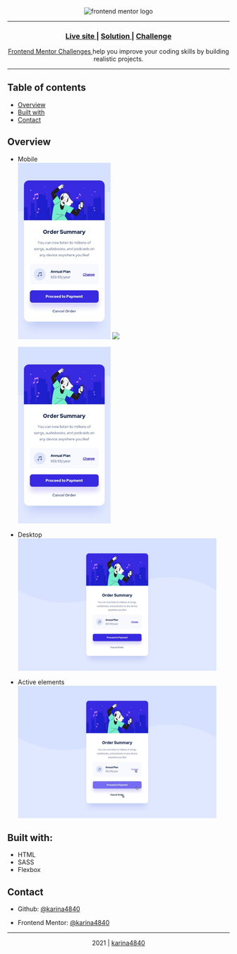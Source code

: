 <div align="center"> 
    <image align="center" height="50px" src="https://www.frontendmentor.io/static/images/logo-desktop.svg" alt="frontend mentor logo" >
</div>
    
<hr>   

<div align="center">
  <h3>
    <a href="https://karina4840.github.io/order-summary/">
      Live site
    </a>
    <span> | </span>
    <a href="https://www.frontendmentor.io/solutions/order-summary-html-and-sass--8omLcmBo">
      Solution
    </a>
    <span> | </span>
    <a href="https://www.frontendmentor.io/challenges/order-summary-component-QlPmajDUj">
      Challenge
    </a>
  </h3>
</div>
<div>
    <div align="center">
        <p>    
        <a href="https://www.frontendmentor.io/challenges">
          Frontend Mentor Challenges
        </a>
         help you improve your coding skills by building realistic projects.
        </p>
    </div>
</div>

<hr> 
  
## Table of contents

- [Overview](#overview)
- [Built with](#built-with)
- [Contact](#contact)

## Overview
- Mobile 
  <br>
  <img src="https://github.com/karina4840/order-summary/blob/main/design/mobile-design.jpg" width=210 height=400/> 
  <img src="image2.png" width="425"/> 

  <img src="https://github.com/karina4840/order-summary/blob/main/design/mobile-design.jpg" width=210 height=400>
- Desktop <br>
  <img src="https://github.com/karina4840/order-summary/blob/main/design/desktop-design.jpg" width=450 height=300 >
- Active elements <br>
  <img src="https://github.com/karina4840/order-summary/blob/main/design/active-states.jpg" width=450 height=300 >

## Built with:

- HTML
- SASS
- Flexbox

##  Contact

- Github: [@karina4840](https://github.com/karina4840)

- Frontend Mentor: [@karina4840](https://www.frontendmentor.io/profile/karina4840)

---

<div align="center">
    2021 | <a href="https://github.com/karina4840"> karina4840 </a>
</div>
